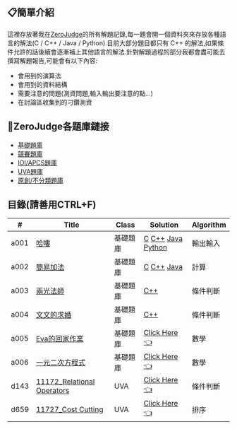 ## 📋簡單介紹

這裡存放著我在[ZeroJudge](https://zerojudge.tw)的所有解題記錄,每一題會開一個資料夾來存放各種語言的解法(C / C++ / Java / Python).目前大部分題目都只有 C++ 的解法,如果條件允許的話後續會逐漸補上其他語言的解法.針對解題過程的部分我都會盡可能去撰寫解題報告,可能會有以下內容:
- 會用到的演算法
- 會用到的資料結構
- 需要注意的問題(測資問題,輸入輸出要注意的點...)
- 在討論區收集到的刁鑽測資

## 🔗ZeroJudge各題庫鏈接
- [基礎題庫](https://zerojudge.tw/Problems?tabid=BASIC#tab00)
- [競賽題庫](https://zerojudge.tw/Problems?tabid=CONTEST#tab01)
- [IOI/APCS題庫](https://zerojudge.tw/Problems?tabid=TOI#tab02)
- [UVA題庫](https://zerojudge.tw/Problems?tabid=UVA#tab03)
- [原創/不分類題庫](https://zerojudge.tw/Problems?tabid=ORIGINAL#tab04)

## 目錄(請善用CTRL+F)

<!-- |題號|[題目名稱](題目鏈接)|題庫|[Click Here👈](解題報告鏈接)|演算法/資料結構的使用| -->
<!-- ||[]()||[Click Here👈]()|| -->

| # | Title | Class | Solution | Algorithm |
| - | ----- | ----- |----------| --------- |
|a001|[哈嘍](https://zerojudge.tw/ShowProblem?problemid=a001)|基礎題庫| [C](https://github.com/CalvinWan0101/ZeroJudge/blob/main/Basic/a001_%E5%93%88%E5%9B%89/a001.c) [C++](https://github.com/CalvinWan0101/ZeroJudge/blob/main/Basic/a001_%E5%93%88%E5%9B%89/a001.cpp) [Java](https://github.com/CalvinWan0101/ZeroJudge/blob/main/Basic/a001_%E5%93%88%E5%9B%89/a001.java) [Python](https://github.com/CalvinWan0101/ZeroJudge/blob/main/Basic/a001_%E5%93%88%E5%9B%89/a001.py)| 輸出輸入 |
|a002|[簡易加法](https://zerojudge.tw/ShowProblem?problemid=a002)|基礎題庫|[C](https://github.com/CalvinWan0101/ZeroJudge/blob/main/Basic/a002_%E7%B0%A1%E6%98%93%E5%8A%A0%E6%B3%95/a002.c) [C++](https://github.com/CalvinWan0101/ZeroJudge/blob/main/Basic/a002_%E7%B0%A1%E6%98%93%E5%8A%A0%E6%B3%95/a002.cpp) [Java](https://github.com/CalvinWan0101/ZeroJudge/blob/main/Basic/a002_%E7%B0%A1%E6%98%93%E5%8A%A0%E6%B3%95/a002.java)| 計算 |
|a003|[兩光法師](https://zerojudge.tw/ShowProblem?problemid=a003)|基礎題庫|[C++](https://github.com/CalvinWan0101/ZeroJudge/blob/main/Basic/a003_%E5%85%A9%E5%85%89%E6%B3%95%E5%B8%AB%E5%8D%A0%E5%8D%9C%E8%A1%93/a003.cpp)|條件判斷|
|a004|[文文的求婚](https://zerojudge.tw/ShowProblem?problemid=a004)|基礎題庫|[C++](https://github.com/CalvinWan0101/ZeroJudge/blob/main/Basic/a004_%E6%96%87%E6%96%87%E7%9A%84%E6%B1%82%E5%A9%9A/a004.cpp)| 條件判斷 |
|a005|[Eva的回家作業](https://zerojudge.tw/ShowProblem?problemid=a005)|基礎題庫|[Click Here👈](https://github.com/CalvinWan0101/ZeroJudge/tree/main/Basic/a005_Eva%E7%9A%84%E5%9B%9E%E5%AE%B6%E4%BD%9C%E6%A5%AD)|數學|
|a006|[一元二次方程式](https://zerojudge.tw/ShowProblem?problemid=a006)|基礎題庫|[Click Here👈](https://github.com/CalvinWan0101/ZeroJudge/tree/main/Basic/a006_%E4%B8%80%E5%85%83%E4%BA%8C%E6%AC%A1%E6%96%B9%E7%A8%8B%E5%BC%8F)|數學|
|d143|[11172_Relational Operators](https://zerojudge.tw/ShowProblem?problemid=d143)|UVA|[Click Here👈](https://github.com/CalvinWan0101/ZeroJudge/tree/main/UVA/d143_11172_Relational%20Operators)|條件判斷|
|d659|[11727_Cost Cutting](https://zerojudge.tw/ShowProblem?problemid=d659)|UVA|[Click Here👈](https://github.com/CalvinWan0101/ZeroJudge/tree/main/UVA/d659_11727_Cost%20Cutting)|排序|
